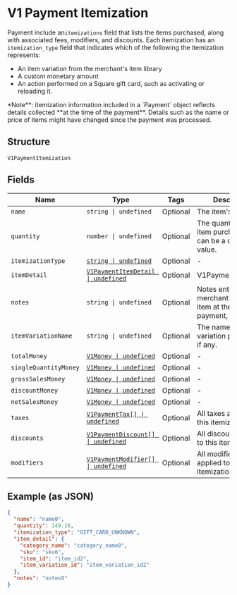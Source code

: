 
# V1 Payment Itemization

Payment include an`itemizations` field that lists the items purchased,
along with associated fees, modifiers, and discounts. Each itemization has an
`itemization_type` field that indicates which of the following the itemization
represents:

<ul>
<li>An item variation from the merchant's item library</li>
<li>A custom monetary amount</li>
<li>
An action performed on a Square gift card, such as activating or
reloading it.
</li>
</ul>
*Note**: itemization information included in a `Payment` object reflects
details collected **at the time of the payment**. Details such as the name or
price of items might have changed since the payment was processed.

## Structure

`V1PaymentItemization`

## Fields

| Name | Type | Tags | Description |
|  --- | --- | --- | --- |
| `name` | `string \| undefined` | Optional | The item's name. |
| `quantity` | `number \| undefined` | Optional | The quantity of the item purchased. This can be a decimal value. |
| `itemizationType` | [`string \| undefined`](/doc/models/v1-payment-itemization-itemization-type.md) | Optional | - |
| `itemDetail` | [`V1PaymentItemDetail \| undefined`](/doc/models/v1-payment-item-detail.md) | Optional | V1PaymentItemDetail |
| `notes` | `string \| undefined` | Optional | Notes entered by the merchant about the item at the time of payment, if any. |
| `itemVariationName` | `string \| undefined` | Optional | The name of the item variation purchased, if any. |
| `totalMoney` | [`V1Money \| undefined`](/doc/models/v1-money.md) | Optional | - |
| `singleQuantityMoney` | [`V1Money \| undefined`](/doc/models/v1-money.md) | Optional | - |
| `grossSalesMoney` | [`V1Money \| undefined`](/doc/models/v1-money.md) | Optional | - |
| `discountMoney` | [`V1Money \| undefined`](/doc/models/v1-money.md) | Optional | - |
| `netSalesMoney` | [`V1Money \| undefined`](/doc/models/v1-money.md) | Optional | - |
| `taxes` | [`V1PaymentTax[] \| undefined`](/doc/models/v1-payment-tax.md) | Optional | All taxes applied to this itemization. |
| `discounts` | [`V1PaymentDiscount[] \| undefined`](/doc/models/v1-payment-discount.md) | Optional | All discounts applied to this itemization. |
| `modifiers` | [`V1PaymentModifier[] \| undefined`](/doc/models/v1-payment-modifier.md) | Optional | All modifier options applied to this itemization. |

## Example (as JSON)

```json
{
  "name": "name0",
  "quantity": 149.16,
  "itemization_type": "GIFT_CARD_UNKNOWN",
  "item_detail": {
    "category_name": "category_name0",
    "sku": "sku6",
    "item_id": "item_id2",
    "item_variation_id": "item_variation_id2"
  },
  "notes": "notes0"
}
```

